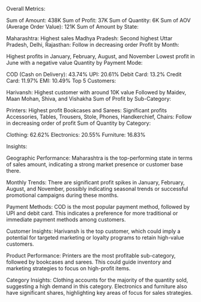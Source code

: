 Overall Metrics:

Sum of Amount: 438K
Sum of Profit: 37K
Sum of Quantity: 6K
Sum of AOV (Average Order Value): 121K
Sum of Amount by State:

Maharashtra: Highest sales
Madhya Pradesh: Second highest
Uttar Pradesh, Delhi, Rajasthan: Follow in decreasing order
Profit by Month:

Highest profits in January, February, August, and November
Lowest profit in June with a negative value
Quantity by Payment Mode:

COD (Cash on Delivery): 43.74%
UPI: 20.61%
Debit Card: 13.2%
Credit Card: 11.97%
EMI: 10.49%
Top 5 Customers:

Harivansh: Highest customer with around 10K value
Followed by Maidev, Maan Mohan, Shiva, and Vishakha
Sum of Profit by Sub-Category:

Printers: Highest profit
Bookcases and Sarees: Significant profits
Accessories, Tables, Trousers, Stole, Phones, Handkerchief, Chairs: Follow in decreasing order of profit
Sum of Quantity by Category:

Clothing: 62.62%
Electronics: 20.55%
Furniture: 16.83%

Insights:

Geographic Performance: Maharashtra is the top-performing state in terms of sales amount, indicating a strong market presence or customer base there.

Monthly Trends: There are significant profit spikes in January, February, August, and November, possibly indicating seasonal trends or successful promotional campaigns during these months.

Payment Methods: COD is the most popular payment method, followed by UPI and debit card. This indicates a preference for more traditional or immediate payment methods among customers.

Customer Insights: Harivansh is the top customer, which could imply a potential for targeted marketing or loyalty programs to retain high-value customers.

Product Performance: Printers are the most profitable sub-category, followed by bookcases and sarees. This could guide inventory and marketing strategies to focus on high-profit items.

Category Insights: Clothing accounts for the majority of the quantity sold, suggesting a high demand in this category. Electronics and furniture also have significant shares, highlighting key areas of focus for sales strategies.
